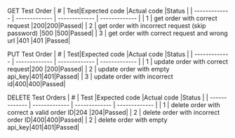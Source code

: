  GET Test Order
| #  | Test|Expected code |Actual code |Status |
| ------------- | ------------- | ------------- | ------------- |
| 1  | get order with correct request |200|200|Passed|
| 2  | get order with incorrect request (skip password) |500 |500|Passed|
| 3  | get order with correct request and wrong url |401 |401 |Passed|

 PUT Test Order
| #  | Test|Expected code |Actual code |Status |
| ------------- | ------------- | ------------- | ------------- |
| 1  | update order with correct request|200 |200|Passed|
| 2 | update order with empty api_key|401|401|Passed|
| 3  | update order with incorrect id|400|400|Passed|


 DELETE Test Orders
| #  | Test |Expected code |Actual code |Status |
| ------------- | ------------- | ------------- | ------------- |
| 1  | delete order with correct a valid order ID|204 |204|Passed|
| 2  | delete order with incorrect order ID|400|400|Passed|
| 2  | delete order with empty api_key|401|401|Passed| 
